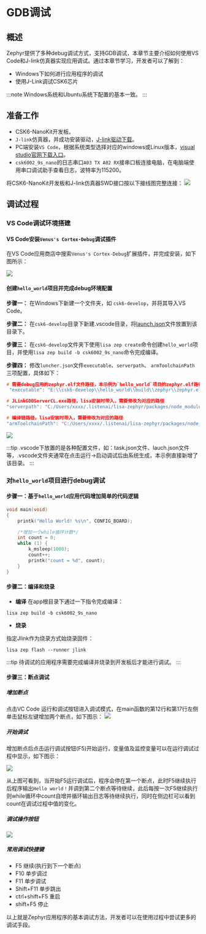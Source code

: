 # GDB调试

## 概述
Zephyr提供了多种debug调试方式，支持GDB调试，本章节主要介绍如何使用VS Code和J-link仿真器实现应用调试。通过本章节学习，开发者可以了解到：
- Windows下如何进行应用程序的调试
- 使用J-Link调试CSK6芯片

:::note
Windows系统和Ubuntu系统下配置的基本一致。
:::

## 准备工作
- CSK6-NanoKit开发板。
- `J-link`仿真器，并成功安装驱动，[J-link驱动下载](https://iflyos-external.oss-cn-shanghai.aliyuncs.com/public/lsopen/zephyr/%E5%B7%A5%E5%85%B7/JLink_Windows_V630d.exe)。
- PC端安装`VS Code`，根据系统类型选择对应的windows或Linux版本，[visual studio官网下载入口](https://code.visualstudio.com/Download)。
- `csk6002_9s_nano`的日志串口`A03 TX A02 RX`接串口板连接电脑，在电脑端使用串口调试助手查看日志，波特率为115200。

将CSK6-NanoKit开发板和J-link仿真器SWD接口按以下接线图完整连接：
![](./files/connect.png)

## 调试过程
### VS Code调试环境搭建
#### VS Code安装`Venus's Cortex-Debug`调试插件
在VS Code应用商店中搜索`Venus's Cortex-Debug`扩展插件，并完成安装，如下图所示：

![](./files/venus-debug.png)

#### 创建`hello_world`项目并完成debug环境配置

**步骤一：** 在Windows下新建一个文件夹，如 `csk6-develop`，并将其导入VS Code。

**步骤二：** 在`csk6-develop`目录下新建.vscode目录，将[launch.json](https://iflyos-external.oss-cn-shanghai.aliyuncs.com/public/lsopen/zephyr/%E5%8A%9F%E8%83%BD%E6%96%87%E4%BB%B6/launch.json)文件放置到该目录下。

**步骤三：** 在`csk6-develop`文件夹下使用`lisa zep create`命令创建`hello_world`项目，并使用`lisa zep build -b csk6002_9s_nano`命令完成编译。

**步骤四：** 修改`luncher.json`文件`executable`、`serverpath`、 `armToolchainPath`三项配置，具体如下：

```c 
# 需要debug应用的zephyr.elf文件路径，本示例为`hello_world`项目的zephyr.elf路径
 "executable": "E:\\csk6-develop\\hello_world\\build\\zephyr\\zephyr.elf",

# JLinkGDBServerCL.exe路径，lisa安装时带入，需要修改为对应的路径
"serverpath": "C:/Users/xxxx/.listenai/lisa-zephyr/packages/node_modules/@binary/jlink-venus/binary/JLinkGDBServerCL.exe",

# 编译链路径，lisa安装时带入，需要修改为对应的路径
"armToolchainPath": "C:/Users/xxxx/.listenai/lisa-zephyr/packages/node_modules/@binary/gcc-arm-none-eabi-9/binary/bin",
``` 

![](./files/venus-debug_config.png)

:::tip
.vscode下放置的是各种配置文件，如：task.json文件、lauch.json文件等，.vscode文件夹通常在点击运行->启动调试后由系统生成，本示例直接新增了该目录。
:::

### 对`hello_world`项目进行debug调试
#### 步骤一：基于`hello_world`应用代码增加简单的代码逻辑
```c
void main(void)
{
	printk("Hello World! %s\n", CONFIG_BOARD);

    /*增加一个while循环计数*/
    int count = 0;
	while (1) {
        k_msleep(1000);
        count++;
        printk("count = %d", count);
	}
}
```
#### 步骤二：编译和烧录  
- **编译**
在app根目录下通过一下指令完成编译：
```
lisa zep build -b csk6002_9s_nano
```
- **烧录**   

指定Jlink作为烧录方式始烧录固件：
```
lisa zep flash --runner jlink
```

:::tip
待调试的应用程序需要完成编译并烧录到开发板后才能进行调试。
:::

#### 步骤三：断点调试
##### 增加断点

点击VC Code 运行和调试按钮进入调试模式，在main函数的第12行和第17行左侧单击鼠标左键增加两个断点，如下图示：
![](./files/venus-debug_rundebug.png)


##### 开始调试  
增加断点后点击运行调试按钮(F5)开始运行，变量值及监控变量可以在运行调试过程中显示，如下图示：

![](./files/venus-debug_rundebug02.png)

从上图可看到，当开始F5运行调试后，程序会停在第一个断点，此时F5继续执行后程序输出`Hello world！`并调到第二个断点等待继续，此后每按一次F5继续执行则while循环中count自增并循环输出日志等待继续执行，同时在侧边栏可以看到count在调试过程中值的变化。

##### 调试操作按钮

![](./files/debug_but.png)

##### 常用调试快捷键
- F5 继续(执行到下一个断点)
- F10 单步调过
- F11 单步调试
- Shift+F11 单步跳出
- ctrl+shift+F5 重启
- shift+F5 停止

以上就是Zephyr应用程序的基本调试方法，开发者可以在使用过程中尝试更多的调试手段。




